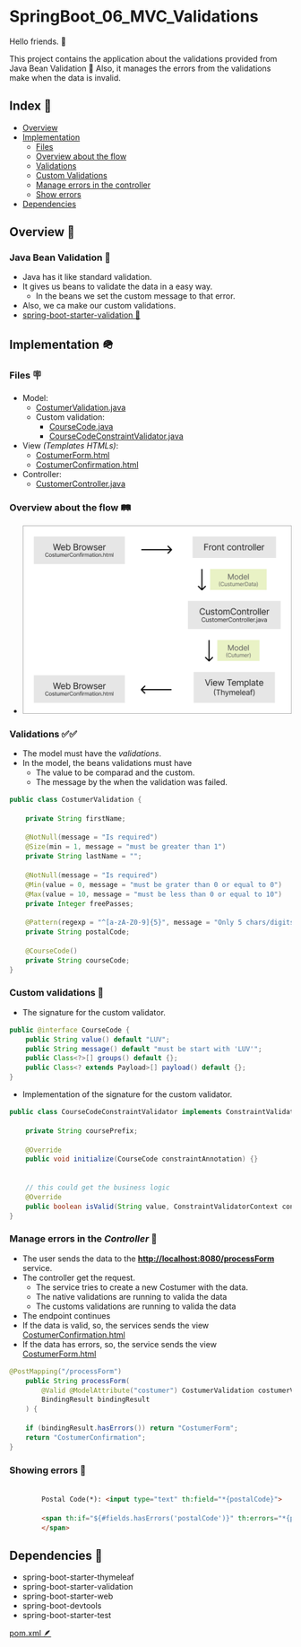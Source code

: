 # SpringBoot_06_MVC_Validations

Hello friends. 👋

This project contains the application about the validations provided from Java Bean Validation 🫘
Also, it manages the errors from the validations make when the data is invalid.


## Index 🚀

- [Overview](#overview-)
- [Implementation](#implementation-)
    - [Files](#files-)
    - [Overview about the flow](#overview-about-the-flow-️)
    - [Validations](#validations-)
    - [Custom Validations](#custom-validations-)
    - [Manage errors in the controller](#manage-errors-in-the-controller-)
    - [Show errors](#showing-errors-)
- [Dependencies](#dependencies-)



## Overview 👀

### Java Bean Validation 🫘
- Java has it like standard validation.
- It gives us beans to validate the data in a easy way.
    - In the beans we set the custom message to that error.
- Also, we ca make our custom validations.
- [spring-boot-starter-validation 🫘](https://docs.spring.io/spring-framework/reference/core/validation/beanvalidation.html)



## Implementation 🪖

### Files 🪧

- Model:
    - [CostumerValidation.java](src/main/java/com/mvc/validations/validationsdemo/CostumerValidation.java)
    - Custom validation:
        - [CourseCode.java](src/main/java/com/mvc/validations/validationsdemo/validation/CourseCode.java)
        - [CourseCodeConstraintValidator.java](src/main/java/com/mvc/validations/validationsdemo/validation/CourseCodeConstraintValidator.java)
- View *(Templates HTMLs)*:
    - [CostumerForm.html](src/main/resources/templates/CostumerForm.html)
    - [CostumerConfirmation.html](src/main/resources/templates/CostumerConfirmation.html)
- Controller:
    - [CustomerController.java](src/main/java/com/mvc/validations/validationsdemo/CustomerController.java)


### Overview about the flow 🛤️
- ![Overview about the flow](<DOCs/images/Frame 14 (1).png>)


### Validations ✅✅

- The model must have the *validations*.
- In the model, the beans validations must have
    - The value to be comparad and the custom.
    - The message by the when the validation was failed.

```java
public class CostumerValidation {

    private String firstName;

    @NotNull(message = "Is required")
    @Size(min = 1, message = "must be greater than 1")
    private String lastName = "";

    @NotNull(message = "Is required")
    @Min(value = 0, message = "must be grater than 0 or equal to 0")
    @Max(value = 10, message = "must be less than 0 or equal to 10")
    private Integer freePasses;

    @Pattern(regexp = "^[a-zA-Z0-9]{5}", message = "Only 5 chars/digits")
    private String postalCode;

    @CourseCode()
    private String courseCode;
}
```

### Custom validations 🧰

- The signature for the custom validator.
```java
public @interface CourseCode {
    public String value() default "LUV";
    public String message() default "must be start with 'LUV'";
    public Class<?>[] groups() default {};
    public Class<? extends Payload>[] payload() default {};
}
```

- Implementation of the signature for the custom validator.
```java
public class CourseCodeConstraintValidator implements ConstraintValidator<CourseCode, String> {

    private String coursePrefix;

    @Override
    public void initialize(CourseCode constraintAnnotation) {}


    // this could get the business logic
    @Override
    public boolean isValid(String value, ConstraintValidatorContext context) {}
}
```


### Manage errors in the *Controller* 🛞

- The user sends the data to the **[http://localhost:8080/processForm](http://localhost:8080/processForm)** service.
- The controller get the request.
    - The service tries to create a new Costumer with the data.
    - The native validations are running to valida the data
    - The customs validations are running to valida the data
- The endpoint continues
- If the data is valid, so, the services sends the view [CostumerConfirmation.html](target/classes/templates/CostumerConfirmation.html)
- If the data has errors, so, the service sends the view [CostumerForm.html](target/classes/templates/CostumerForm.html)

```java
@PostMapping("/processForm")
    public String processForm(
        @Valid @ModelAttribute("costumer") CostumerValidation costumerValidation,
        BindingResult bindingResult
    ) {

    if (bindingResult.hasErrors()) return "CostumerForm";
    return "CostumerConfirmation";
}
```


### Showing errors 🔴

```html

        Postal Code(*): <input type="text" th:field="*{postalCode}">

        <span th:if="${#fields.hasErrors('postalCode')}" th:errors="*{postalCode}" class="error">
        </span>

```



## Dependencies 🧰

- spring-boot-starter-thymeleaf
- spring-boot-starter-validation
- spring-boot-starter-web
- spring-boot-devtools
- spring-boot-starter-test

[pom.xml 🪶](pom.xml)